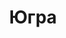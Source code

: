 --- 
title: "Югра" 
site: "www.jugrasev.narod.ru" 
town: "Севастополь" 
tel: ["(0692)54-15-55, 54-81-56, +38 095 8529892"] 
address: "Россия, АР Крым, г.Севастополь, ул.Пушкина 4-5" 
mail: "jugra@ukr.net" 
--- 
